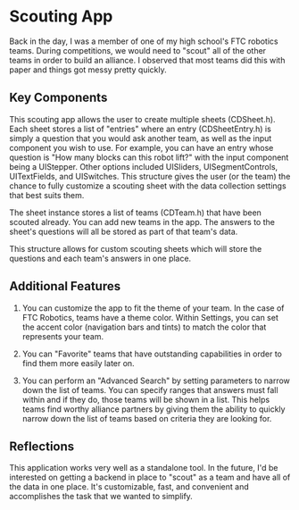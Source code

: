 # Scouting App

Back in the day, I was a member of one of my high school's FTC robotics teams.  During competitions, we would need to "scout" all of the other teams in order to build an alliance.  I observed that most teams did this with paper and things got messy pretty quickly.

## Key Components

This scouting app allows the user to create multiple sheets (CDSheet.h).  Each sheet stores a list of "entries" where an entry (CDSheetEntry.h) is simply a question that you would ask another team, as well as the input component you wish to use.  For example, you can have an entry whose question is "How many blocks can this robot lift?" with the input component being a UIStepper.  Other options included UISliders, UISegmentControls, UITextFields, and UISwitches.  This structure gives the user (or the team) the chance to fully customize a scouting sheet with the data collection settings that best suits them.

The sheet instance stores a list of teams (CDTeam.h) that have been scouted already.  You can add new teams in the app.  The answers to the sheet's questions will all be stored as part of that team's data.

This structure allows for custom scouting sheets which will store the questions and each team's answers in one place.

## Additional Features

1) You can customize the app to fit the theme of your team.  In the case of FTC Robotics, teams have a theme color.  Within Settings, you can set the accent color (navigation bars and tints) to match the color that represents your team.

2) You can "Favorite" teams that have outstanding capabilities in order to find them more easily later on.

3) You can perform an "Advanced Search" by setting parameters to narrow down the list of teams.  You can specify ranges that answers must fall within and if they do, those teams will be shown in a list.  This helps teams find worthy alliance partners by giving them the ability to quickly narrow down the list of teams based on criteria they are looking for.

## Reflections

This application works very well as a standalone tool.  In the future, I'd be interested on getting a backend in place to "scout" as a team and have all of the data in one place.  It's customizable, fast, and convenient and accomplishes the task that we wanted to simplify.


